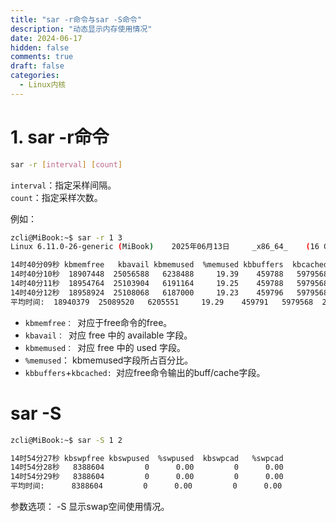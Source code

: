 ```yaml
---
title: "sar -r命令与sar -S命令"
description: "动态显示内存使用情况"
date: 2024-06-17
hidden: false
comments: true
draft: false
categories:
  - Linux内核
---
```


# 1. sar -r命令
```bash
sar -r [interval] [count]
```
`interval`：指定采样间隔。     
`count`：指定采样次数。

例如：   
```bash
zcli@MiBook:~$ sar -r 1 3
Linux 6.11.0-26-generic (MiBook) 	2025年06月13日 	_x86_64_	(16 CPU)

14时40分09秒 kbmemfree   kbavail kbmemused  %memused kbbuffers  kbcached  kbcommit   %commit  kbactive   kbinact   kbdirty
14时40分10秒  18907448  25056588   6238488     19.39    459788   5979568  22043760     54.36   6992188   4599208       840
14时40分11秒  18954764  25103904   6191164     19.25    459788   5979568  22043568     54.36   6936048   4599208         8
14时40分12秒  18958924  25108068   6187000     19.23    459796   5979568  22043576     54.36   6930696   4599216       100
平均时间:  18940379  25089520   6205551     19.29    459791   5979568  22043635     54.36   6952977   4599211       316
```
- `kbmemfree： `对应于free命令的free。       
- `kbavail： `对应 free 中的 available 字段。   
- `kbmemused： `对应 free 中的 used 字段。    
- `%memused`： kbmemused字段所占百分比。  
- `kbbuffers`+`kbcached: `对应free命令输出的buff/cache字段。    

# sar -S
```bash
zcli@MiBook:~$ sar -S 1 2

14时54分27秒 kbswpfree kbswpused  %swpused  kbswpcad   %swpcad
14时54分28秒   8388604         0      0.00         0      0.00
14时54分29秒   8388604         0      0.00         0      0.00
平均时间:      8388604         0      0.00         0      0.00
```
参数选项：  -S 显示swap空间使用情况。   
